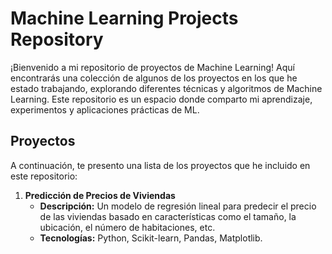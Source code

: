 # Machine Learning Projects Repository

¡Bienvenido a mi repositorio de proyectos de Machine Learning! Aquí encontrarás una colección de algunos de los proyectos en los que he estado trabajando, explorando diferentes técnicas y algoritmos de Machine Learning. Este repositorio es un espacio donde comparto mi aprendizaje, experimentos y aplicaciones prácticas de ML.

## Proyectos

A continuación, te presento una lista de los proyectos que he incluido en este repositorio:

1. **Predicción de Precios de Viviendas**
   - **Descripción:** Un modelo de regresión lineal para predecir el precio de las viviendas basado en características como el tamaño, la ubicación, el número de habitaciones, etc.
   - **Tecnologías:** Python, Scikit-learn, Pandas, Matplotlib.
